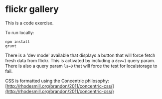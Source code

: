 # flickr gallery

This is a code exercise.

To run locally:

    npm install
    grunt

There is a 'dev mode' available that displays a button that will force fetch fresh data from flickr. This is activated by including a `dev=1` query param. There is also a query param `ls=0` that will force the test for localstorage to fail.

CSS is formatted using the Concentric philosophy: [http://rhodesmill.org/brandon/2011/concentric-css/](http://rhodesmill.org/brandon/2011/concentric-css/)

